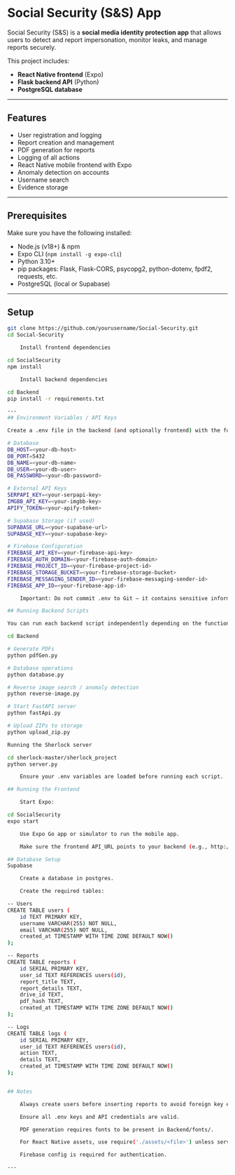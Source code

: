 # Social Security (S&S) App

Social Security (S&S) is a **social media identity protection app** that allows users to detect and report impersonation, monitor leaks, and manage reports securely.  

This project includes:  

- **React Native frontend** (Expo)  
- **Flask backend API** (Python)  
- **PostgreSQL database**  
---

## Features

- User registration and logging  
- Report creation and management  
- PDF generation for reports  
- Logging of all actions  
- React Native mobile frontend with Expo  
- Anomaly detection on accounts  
- Username search  
- Evidence storage  

---

## Prerequisites

Make sure you have the following installed:

- Node.js (v18+) & npm  
- Expo CLI (`npm install -g expo-cli`)  
- Python 3.10+  
- pip packages: Flask, Flask-CORS, psycopg2, python-dotenv, fpdf2, requests, etc.  
- PostgreSQL (local or Supabase)  

---

## Setup

```bash
git clone https://github.com/yourusername/Social-Security.git
cd Social-Security

    Install frontend dependencies

cd SocialSecurity
npm install

    Install backend dependencies

cd Backend
pip install -r requirements.txt

---
## Environment Variables / API Keys

Create a .env file in the backend (and optionally frontend) with the following:

# Database
DB_HOST=<your-db-host>
DB_PORT=5432
DB_NAME=<your-db-name>
DB_USER=<your-db-user>
DB_PASSWORD=<your-db-password>

# External API Keys
SERPAPI_KEY=<your-serpapi-key>
IMGBB_API_KEY=<your-imgbb-key>
APIFY_TOKEN=<your-apify-token>

# Supabase Storage (if used)
SUPABASE_URL=<your-supabase-url>
SUPABASE_KEY=<your-supabase-key>

# Firebase Configuration
FIREBASE_API_KEY=<your-firebase-api-key>
FIREBASE_AUTH_DOMAIN=<your-firebase-auth-domain>
FIREBASE_PROJECT_ID=<your-firebase-project-id>
FIREBASE_STORAGE_BUCKET=<your-firebase-storage-bucket>
FIREBASE_MESSAGING_SENDER_ID=<your-firebase-messaging-sender-id>
FIREBASE_APP_ID=<your-firebase-app-id>

    Important: Do not commit .env to Git — it contains sensitive information.

## Running Backend Scripts

You can run each backend script independently depending on the functionality you need:

cd Backend

# Generate PDFs
python pdfGen.py

# Database operations
python database.py

# Reverse image search / anomaly detection
python reverse-image.py

# Start FastAPI server
python fastApi.py

# Upload ZIPs to storage
python upload_zip.py

Running the Sherlock server

cd sherlock-master/sherlock_project
python server.py

    Ensure your .env variables are loaded before running each script.

## Running the Frontend

    Start Expo:

cd SocialSecurity
expo start

    Use Expo Go app or simulator to run the mobile app.

    Make sure the frontend API_URL points to your backend (e.g., http://localhost:8000).

## Database Setup
Supabase

    Create a database in postgres.

    Create the required tables:

-- Users
CREATE TABLE users (
    id TEXT PRIMARY KEY,
    username VARCHAR(255) NOT NULL,
    email VARCHAR(255) NOT NULL,
    created_at TIMESTAMP WITH TIME ZONE DEFAULT NOW()
);

-- Reports
CREATE TABLE reports (
    id SERIAL PRIMARY KEY,
    user_id TEXT REFERENCES users(id),
    report_title TEXT,
    report_details TEXT,
    drive_id TEXT,
    pdf_hash TEXT,
    created_at TIMESTAMP WITH TIME ZONE DEFAULT NOW()
);

-- Logs
CREATE TABLE logs (
    id SERIAL PRIMARY KEY,
    user_id TEXT REFERENCES users(id),
    action TEXT,
    details TEXT,
    created_at TIMESTAMP WITH TIME ZONE DEFAULT NOW()
);


## Notes

    Always create users before inserting reports to avoid foreign key errors.

    Ensure all .env keys and API credentials are valid.

    PDF generation requires fonts to be present in Backend/fonts/.

    For React Native assets, use require('./assets/<file>') unless served by Flask.

    Firebase config is required for authentication.

---
